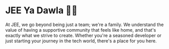 # JEE Ya Dawla 👩‍💻
At JEE, we go beyond being just a team; we're a family. We understand the value of having a supportive community that feels like home, and that's exactly what we strive to create. Whether you're a seasoned developer or just starting your journey in the tech world, there's a place for you here.



